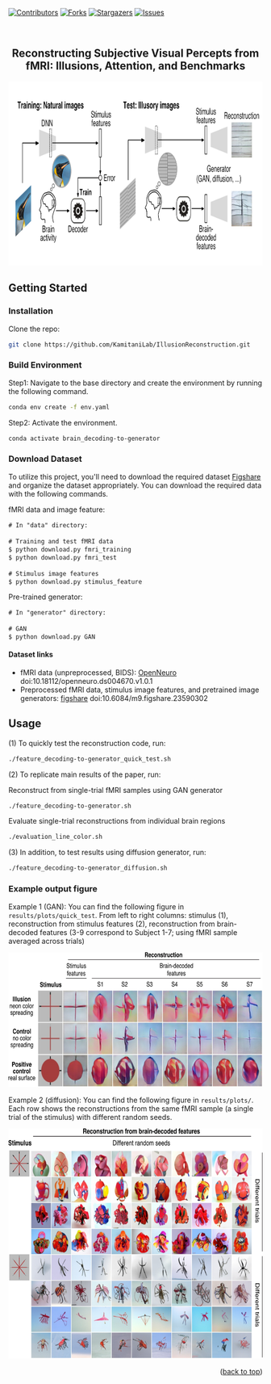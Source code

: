 
<!-- Improved compatibility of back to top link: See: https://github.com/othneildrew/Best-README-Template/pull/73 -->
<a name="readme-top"></a>




<!-- PROJECT SHIELDS -->
[![Contributors][contributors-shield]][contributors-url]
[![Forks][forks-shield]][forks-url]
[![Stargazers][stars-shield]][stars-url]
[![Issues][issues-shield]][issues-url]


<br />

<h2 align="center">Reconstructing Subjective Visual Percepts from fMRI: Illusions, Attention, and Benchmarks</h2>

 
<div align="center">
  <a href="https://github.com/KamitaniLab/IllusionReconstruction/blob/main/">
    <img src="visualization/figure_README/Reconstruction_procedure.png" width="900" height="365">
  </a> 
</div>





## Getting Started

### Installation

Clone the repo:
   ```sh
   git clone https://github.com/KamitaniLab/IllusionReconstruction.git
   ```

### Build Environment

Step1: Navigate to the base directory and create the environment by running the following command.
  ```sh
  conda env create -f env.yaml

  ```
Step2: Activate the environment.
  ```sh
  conda activate brain_decoding-to-generator
  
  ```

### Download Dataset

To utilize this project, you'll need to download the required dataset [Figshare](https://figshare.com/articles/dataset/23590302) and organize the dataset appropriately.
You can download the required data with the following commands.

fMRI data and image feature:

``` shellsession
# In "data" directory:

# Training and test fMRI data
$ python download.py fmri_training
$ python download.py fmri_test

# Stimulus image features
$ python download.py stimulus_feature
```

Pre-trained generator:

``` shellsession
# In "generator" directory:

# GAN
$ python download.py GAN
```


#### Dataset links

- fMRI data (unpreprocessed, BIDS): [OpenNeuro](https://openneuro.org/datasets/ds004670) doi:10.18112/openneuro.ds004670.v1.0.1
- Preprocessed fMRI data, stimulus image features, and pretrained image generators: [figshare](https://figshare.com/articles/dataset/23590302) doi:10.6084/m9.figshare.23590302

## Usage

(1) To quickly test the reconstruction code, run:

  ```sh
  ./feature_decoding-to-generator_quick_test.sh
  
  ```

(2) To replicate main results of the paper, run:
  
Reconstruct from single-trial fMRI samples using GAN generator
  ```sh
  ./feature_decoding-to-generator.sh
  
  ```
  
Evaluate single-trial reconstructions from individual brain regions

  ```sh
  ./evaluation_line_color.sh
  
  ```

(3) In addition, to test results using diffusion generator, run:

  ```sh
  ./feature_decoding-to-generator_diffusion.sh
  
  ```

  
### Example output figure  

Example 1 (GAN):
You can find the following figure in `results/plots/quick_test`. From left to right columns: stimulus (1), reconstruction from stimulus features (2), reconstruction from brain-decoded features (3-9 correspond to Subject 1-7; using fMRI sample averaged across trials)

<div align="center">
  <a href="https://github.com/KamitaniLab/IllusionReconstruction/blob/main/">
    <img src="visualization/figure_README/quick_test_github.png" width="650" height="267">
  </a> 
</div>

Example 2 (diffusion):
You can find the following figure in `results/plots/`. Each row shows the reconstructions from the same fMRI sample (a single trial of the stimulus) with different random seeds.

<div align="center">
  <a href="https://github.com/KamitaniLab/IllusionReconstruction/blob/main/">
    <img src="visualization/figure_README/supp_diffusion_different_seeds.png" width="650" height="456">
  </a> 
</div>



<p align="right">(<a href="#readme-top">back to top</a>)</p>






<!-- MARKDOWN LINKS & IMAGES -->
<!-- https://www.markdownguide.org/basic-syntax/#reference-style-links -->
[contributors-shield]: https://img.shields.io/github/contributors/KamitaniLab/IllusionReconstruction.svg?style=for-the-badge
[contributors-url]: https://github.com/KamitaniLab/IllusionReconstruction/graphs/contributors
[forks-shield]: https://img.shields.io/github/forks/KamitaniLab/IllusionReconstruction.svg?style=for-the-badge
[forks-url]: https://github.com/KamitaniLab/IllusionReconstruction/forks
[stars-shield]: https://img.shields.io/github/issues/KamitaniLab/IllusionReconstruction.svg?style=for-the-badge
[stars-url]: https://github.com/KamitaniLab/IllusionReconstruction/stargazers
[issues-shield]: https://img.shields.io/github/stars/KamitaniLab/IllusionReconstruction.svg?style=for-the-badge
[issues-url]: https://github.com/KamitaniLab/IllusionReconstruction/issues
[license-shield]: https://img.shields.io/github/license/github_username/repo_name.svg?style=for-the-badge
[license-url]: https://github.com/github_username/repo_name/blob/master/LICENSE.txt
